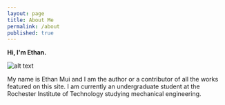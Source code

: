 ```yaml
---
layout: page
title: About Me
permalink: /about
published: true
---
```

**Hi, I'm Ethan.**

![alt text](https://github.com/pyramidian/Writing-Seminar-Portfolio/blob/gh-pages/Me.jpg "Logo Title Text 1")



My name is Ethan Mui and I am the author or a contributor of all the works featured on this site. I am currently an undergraduate student at the Rochester Institute of Technology studying mechanical engineering.
